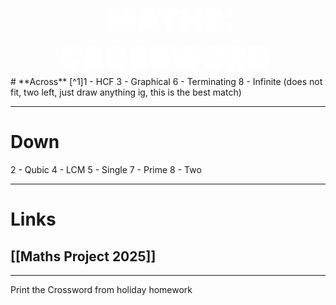 <div style = "text-align: center;"><span style = "animation: fadeInUp 0.7s ease-in-out; font-weight: bold;"><span style="text-shadow: 0 0 13px rgb(255,255,255), 0 0 2px rgb(255,255,255); font-size: 50; font-weight: 1000; padding: 3px; padding-right: 10px; padding-left: 10px; border-radius: 7px; color: rgb(255,255,255);">MATHS: CROSSWORD</span></span></div>
# **Across**
[^1]1 - HCF
3 - Graphical
6 - Terminating
8 - Infinite (does not fit, two left, just draw anything ig, this is the best match)

---
# **Down**
2 - Qubic
4 - LCM
5 - Single
7 - Prime
8 - Two

---
# Links
## [[Maths Project 2025]]
---
Print the Crossword from holiday homework
